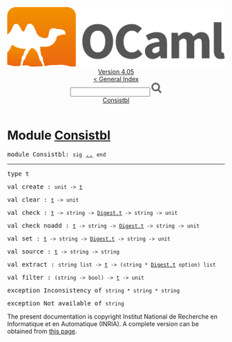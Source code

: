 <!-- ((! set title API !)) ((! set documentation !)) ((! set api !)) ((! set nobreadcrumb !)) -->
<div class="api"><header><nav class="toc brand"><a class="brand" href="https://ocaml.org/"><img src="colour-logo-gray.svg" class="svg" alt="OCaml"></a></nav><nav class="toc"><div class="toc_version"><a href="/docs" id="version-select">Version 4.05</a></div><a href="index.html">&lt; General Index</a><div class="api_search"><input type="text" name="apisearch" id="api_search" oninput="mySearch(false);" onkeypress="this.oninput();" onclick="this.oninput();" onpaste="this.oninput();">
<img src="search_icon.svg" alt="Search" class="svg" onclick="mySearch(false)"></div>
<div id="search_results"></div><div class="toc_title"><a href="#top">Consistbl</a></div><ul></ul></nav></header>

<h1>Module <a href="type_Consistbl.html">Consistbl</a></h1>

<pre><span class="keyword">module</span> Consistbl: <code class="code"><span class="keyword">sig</span></code> <a href="Consistbl.html">..</a> <code class="code"><span class="keyword">end</span></code></pre><hr width="100%">

<pre><span id="TYPEt"><span class="keyword">type</span> <code class="type"></code>t</span> </pre>


<pre><span id="VALcreate"><span class="keyword">val</span> create</span> : <code class="type">unit -&gt; <a href="Consistbl.html#TYPEt">t</a></code></pre>
<pre><span id="VALclear"><span class="keyword">val</span> clear</span> : <code class="type"><a href="Consistbl.html#TYPEt">t</a> -&gt; unit</code></pre>
<pre><span id="VALcheck"><span class="keyword">val</span> check</span> : <code class="type"><a href="Consistbl.html#TYPEt">t</a> -&gt; string -&gt; <a href="Digest.html#TYPEt">Digest.t</a> -&gt; string -&gt; unit</code></pre>
<pre><span id="VALcheck_noadd"><span class="keyword">val</span> check_noadd</span> : <code class="type"><a href="Consistbl.html#TYPEt">t</a> -&gt; string -&gt; <a href="Digest.html#TYPEt">Digest.t</a> -&gt; string -&gt; unit</code></pre>
<pre><span id="VALset"><span class="keyword">val</span> set</span> : <code class="type"><a href="Consistbl.html#TYPEt">t</a> -&gt; string -&gt; <a href="Digest.html#TYPEt">Digest.t</a> -&gt; string -&gt; unit</code></pre>
<pre><span id="VALsource"><span class="keyword">val</span> source</span> : <code class="type"><a href="Consistbl.html#TYPEt">t</a> -&gt; string -&gt; string</code></pre>
<pre><span id="VALextract"><span class="keyword">val</span> extract</span> : <code class="type">string list -&gt; <a href="Consistbl.html#TYPEt">t</a> -&gt; (string * <a href="Digest.html#TYPEt">Digest.t</a> option) list</code></pre>
<pre><span id="VALfilter"><span class="keyword">val</span> filter</span> : <code class="type">(string -&gt; bool) -&gt; <a href="Consistbl.html#TYPEt">t</a> -&gt; unit</code></pre>
<pre><span id="EXCEPTIONInconsistency"><span class="keyword">exception</span> Inconsistency</span> <span class="keyword">of</span> <code class="type">string * string * string</code></pre>

<pre><span id="EXCEPTIONNot_available"><span class="keyword">exception</span> Not_available</span> <span class="keyword">of</span> <code class="type">string</code></pre>
<div class="copyright">The present documentation is copyright Institut National de Recherche en Informatique et en Automatique (INRIA). A complete version can be obtained from <a href="http://caml.inria.fr/pub/docs/manual-ocaml/">this page</a>.</div></div>